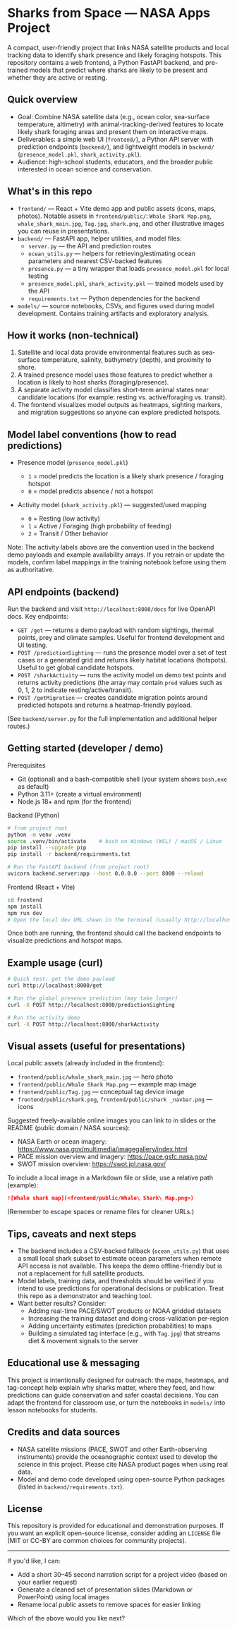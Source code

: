# Sharks from Space — NASA Apps Project

A compact, user-friendly project that links NASA satellite products and local tracking data to identify shark presence and likely foraging hotspots. This repository contains a web frontend, a Python FastAPI backend, and pre-trained models that predict where sharks are likely to be present and whether they are active or resting.

## Quick overview

- Goal: Combine NASA satellite data (e.g., ocean color, sea-surface temperature, altimetry) with animal-tracking-derived features to locate likely shark foraging areas and present them on interactive maps.
- Deliverables: a simple web UI (`frontend/`), a Python API server with prediction endpoints (`backend/`), and lightweight models in `backend/` (`presence_model.pkl`, `shark_activity.pkl`).
- Audience: high-school students, educators, and the broader public interested in ocean science and conservation.

## What's in this repo

- `frontend/` — React + Vite demo app and public assets (icons, maps, photos). Notable assets in `frontend/public/`: `Whale Shark Map.png`, `whale_shark_main.jpg`, `Tag.jpg`, `shark.png`, and other illustrative images you can reuse in presentations.
- `backend/` — FastAPI app, helper utilities, and model files:
  - `server.py` — the API and prediction routes
  - `ocean_utils.py` — helpers for retrieving/estimating ocean parameters and nearest CSV-backed features
  - `presence.py` — a tiny wrapper that loads `presence_model.pkl` for local testing
  - `presence_model.pkl`, `shark_activity.pkl` — trained models used by the API
  - `requirements.txt` — Python dependencies for the backend
- `models/` — source notebooks, CSVs, and figures used during model development. Contains training artifacts and exploratory analysis.

## How it works (non-technical)

1. Satellite and local data provide environmental features such as sea-surface temperature, salinity, bathymetry (depth), and proximity to shore.
2. A trained presence model uses those features to predict whether a location is likely to host sharks (foraging/presence).
3. A separate activity model classifies short-term animal states near candidate locations (for example: resting vs. active/foraging vs. transit).
4. The frontend visualizes model outputs as heatmaps, sighting markers, and migration suggestions so anyone can explore predicted hotspots.

## Model label conventions (how to read predictions)

- Presence model (`presence_model.pkl`)

  - `1` = model predicts the location is a likely shark presence / foraging hotspot
  - `0` = model predicts absence / not a hotspot

- Activity model (`shark_activity.pkl`) — suggested/used mapping
  - `0` = Resting (low activity)
  - `1` = Active / Foraging (high probability of feeding)
  - `2` = Transit / Other behavior

Note: The activity labels above are the convention used in the backend demo payloads and example availability arrays. If you retrain or update the models, confirm label mappings in the training notebook before using them as authoritative.

## API endpoints (backend)

Run the backend and visit `http://localhost:8000/docs` for live OpenAPI docs. Key endpoints:

- `GET /get` — returns a demo payload with random sightings, thermal points, prey and climate samples. Useful for frontend development and UI testing.
- `POST /predictionSighting` — runs the presence model over a set of test cases or a generated grid and returns likely habitat locations (hotspots). Useful to get global candidate hotspots.
- `POST /sharkActivity` — runs the activity model on demo test points and returns activity predictions (the array may contain `pred` values such as 0, 1, 2 to indicate resting/active/transit).
- `POST /getMigration` — creates candidate migration points around predicted hotspots and returns a heatmap-friendly payload.

(See `backend/server.py` for the full implementation and additional helper routes.)

## Getting started (developer / demo)

Prerequisites

- Git (optional) and a bash-compatible shell (your system shows `bash.exe` as default)
- Python 3.11+ (create a virtual environment)
- Node.js 18+ and npm (for the frontend)

Backend (Python)

```bash
# from project root
python -m venv .venv
source .venv/bin/activate    # bash on Windows (WSL) / macOS / Linux
pip install --upgrade pip
pip install -r backend/requirements.txt

# Run the FastAPI backend (from project root)
uvicorn backend.server:app --host 0.0.0.0 --port 8000 --reload
```

Frontend (React + Vite)

```bash
cd frontend
npm install
npm run dev
# Open the local dev URL shown in the terminal (usually http://localhost:5173)
```

Once both are running, the frontend should call the backend endpoints to visualize predictions and hotspot maps.

## Example usage (curl)

```bash
# Quick test: get the demo payload
curl http://localhost:8000/get

# Run the global presence prediction (may take longer)
curl -X POST http://localhost:8000/predictionSighting

# Run the activity demo
curl -X POST http://localhost:8000/sharkActivity
```

## Visual assets (useful for presentations)

Local public assets (already included in the frontend):

- `frontend/public/whale_shark_main.jpg` — hero photo
- `frontend/public/Whale Shark Map.png` — example map image
- `frontend/public/Tag.jpg` — conceptual tag device image
- `frontend/public/shark.png`, `frontend/public/shark _navbar.png` — icons

Suggested freely-available online images you can link to in slides or the README (public domain / NASA sources):

- NASA Earth or ocean imagery: https://www.nasa.gov/multimedia/imagegallery/index.html
- PACE mission overview and imagery: https://pace.gsfc.nasa.gov/
- SWOT mission overview: https://swot.jpl.nasa.gov/

To include a local image in a Markdown file or slide, use a relative path (example):

```markdown
![Whale shark map](<frontend/public/Whale\ Shark\ Map.png>)
```

(Remember to escape spaces or rename files for cleaner URLs.)

## Tips, caveats and next steps

- The backend includes a CSV-backed fallback (`ocean_utils.py`) that uses a small local shark subset to estimate ocean parameters when remote API access is not available. This keeps the demo offline-friendly but is not a replacement for full satellite products.
- Model labels, training data, and thresholds should be verified if you intend to use predictions for operational decisions or publication. Treat this repo as a demonstrator and teaching tool.
- Want better results? Consider:
  - Adding real-time PACE/SWOT products or NOAA gridded datasets
  - Increasing the training dataset and doing cross-validation per-region
  - Adding uncertainty estimates (prediction probabilities) to maps
  - Building a simulated tag interface (e.g., with `Tag.jpg`) that streams diet & movement signals to the server

## Educational use & messaging

This project is intentionally designed for outreach: the maps, heatmaps, and tag-concept help explain why sharks matter, where they feed, and how predictions can guide conservation and safer coastal decisions. You can adapt the frontend for classroom use, or turn the notebooks in `models/` into lesson notebooks for students.

## Credits and data sources

- NASA satellite missions (PACE, SWOT and other Earth-observing instruments) provide the oceanographic context used to develop the science in this project. Please cite NASA product pages when using real data.
- Model and demo code developed using open-source Python packages (listed in `backend/requirements.txt`).

## License

This repository is provided for educational and demonstration purposes. If you want an explicit open-source license, consider adding an `LICENSE` file (MIT or CC-BY are common choices for community projects).

---

If you'd like, I can:

- Add a short 30–45 second narration script for a project video (based on your earlier request)
- Generate a cleaned set of presentation slides (Markdown or PowerPoint) using local images
- Rename local public assets to remove spaces for easier linking

Which of the above would you like next?
